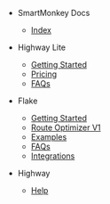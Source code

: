 - SmartMonkey Docs
    - [Index](/)
- Highway Lite
    - [Getting Started](/highway_lite/getting_started.md)
    <!-- - [Examples](/highway_lite/examples.md) -->
    - [Pricing](/highway_lite/pricing.md)
    - [FAQs](/highway_lite/FAQ.md)

- Flake
    <!-- - [authentication](/flake/authentication.md) -->
    - [Getting Started](/flake/getting_started.md)
    - [Route Optimizer V1](/flake/optimizer-v1.md)
    <!-- - [Places Profiler V1](/flake/optimization/README.md) -->
    - [Examples](/flake/examples.md)
    - [FAQs](/flake/FAQ.md)
    <!-- - [Pricing](/flake/pricing.md) -->
    - [Integrations](/flake/integrations.md)

- Highway
    <!-- - [Ayuda (castellano)](/highway/help_es.md) -->
    - [Help](/highway/help_en.md)
